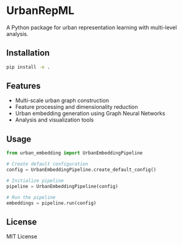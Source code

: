 # UrbanRepML

A Python package for urban representation learning with multi-level analysis.

## Installation

```bash
pip install -e .
```

## Features

- Multi-scale urban graph construction
- Feature processing and dimensionality reduction
- Urban embedding generation using Graph Neural Networks
- Analysis and visualization tools

## Usage

```python
from urban_embedding import UrbanEmbeddingPipeline

# Create default configuration
config = UrbanEmbeddingPipeline.create_default_config()

# Initialize pipeline
pipeline = UrbanEmbeddingPipeline(config)

# Run the pipeline
embeddings = pipeline.run(config)
```

## License

MIT License